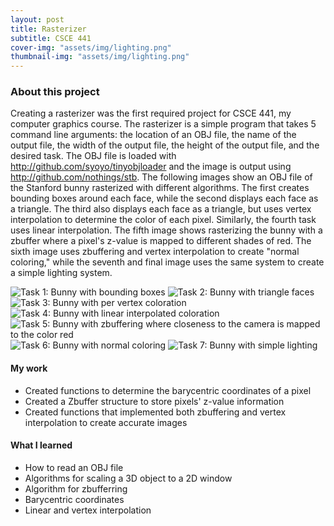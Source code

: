 ```yaml
---
layout: post
title: Rasterizer
subtitle: CSCE 441
cover-img: "assets/img/lighting.png"
thumbnail-img: "assets/img/lighting.png"
---
```



### About this project
Creating a rasterizer was the first required project for CSCE 441, my computer graphics course. The rasterizer is a simple program that takes 5 command line arguments: the location of an OBJ file, the name of the output file, the width of the output file, the height of the output file, and the desired task. The OBJ file is loaded with http://github.com/syoyo/tinyobjloader and 
the image is output using http://github.com/nothings/stb. The following images show an OBJ file of the Stanford bunny rasterized 
with different algorithms. The first creates bounding boxes around each face, while the second displays each face as a triangle. The third also displays each face as a triangle, but uses vertex interpolation to determine the color of each pixel. Similarly, the fourth task uses linear interpolation. The fifth image shows rasterizing the bunny with a zbuffer where a pixel's z-value is mapped to different shades of red. The sixth image uses zbuffering and vertex interpolation to create "normal coloring," while the seventh and final image uses the same system to create a simple lighting system.

<img src="/assets/img/bounding_boxes.png" alt="Task 1: Bunny with bounding boxes">

<img src="/assets/img/triangles.png" alt="Task 2: Bunny with triangle faces">

<img src="/assets/img/per_vertex.png" alt="Task 3: Bunny with per vertex coloration">

<img src="/assets/img/linear.png" alt="Task 4: Bunny with linear interpolated coloration">

<img src="/assets/img/zbuffering.png" alt="Task 5: Bunny with zbuffering where closeness to the camera is mapped to the color red">

<img src="/assets/img/normal.png" alt="Task 6: Bunny with normal coloring">

<img src="/assets/img/lighting.png" alt="Task 7: Bunny with simple lighting">

#### My work

* Created functions to determine the barycentric coordinates of a pixel
* Created a Zbuffer structure to store pixels' z-value information
* Created functions that implemented both zbuffering and vertex interpolation to create accurate images

#### What I learned

* How to read an OBJ file
* Algorithms for scaling a 3D object to a 2D window
* Algorithm for zbufferring
* Barycentric coordinates
* Linear and vertex interpolation